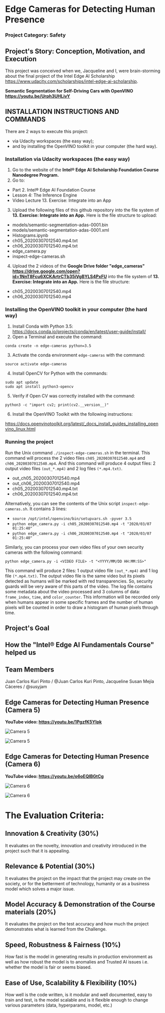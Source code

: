 # Edge Cameras for Detecting Human Presence

### Project Category: Safety

## Project's Story: Conception, Motivation, and Execution

This project was conceived when we, Jacqueline and I, were brain-storming about the final project of the Intel Edge AI Scholarship <https://www.udacity.com/scholarships/intel-edge-ai-scholarship>. 

**Semantic Segmentation for Self-Driving Cars with OpenVINO <https://youtu.be/Urph3UHLivY>**

## INSTALLATION INSTRUCTIONS AND COMMANDS

There are 2 ways to execute this project:
- via Udacity workspaces (the easy way);
- and by installing the OpenVINO toolkit in your computer (the hard way).

### Installation via Udacity workspaces (the easy way)

1. Go to the website of the **Intel® Edge AI Scholarship Foundation Course Nanodegree Program.**
2. Go to:
  - Part 2. Intel® Edge AI Foundation Course
  - Lesson 4: The Inference Engine
  - Video Lecture 13. Exercise: Integrate into an App
3. Upload the following files of this github repository into the file system of **13. Exercise: Integrate into an App.** Here is the file structure to upload:
  - models/semantic-segmentation-adas-0001.bin
  - models/semantic-segmentation-adas-0001.xml
  - Histograms.ipynb
  - ch05_20200307012540.mp4.txt
  - ch06_20200307012540.mp4.txt
  - edge_camera.py
  - inspect-edge-cameras.sh
4. Upload the 2 videos of the **Google Drive folder "edge_cameras" <https://drive.google.com/open?id=1NnT8Fcu6XCKArtrCTb35iVgBYLS4PxFU>** into the file system of **13. Exercise: Integrate into an App.** Here is the file structure:
  - ch05_20200307012540.mp4
  - ch06_20200307012540.mp4

### Installing the OpenVINO toolkit in your computer (the hard way)

1. Install Conda with Python 3.5: https://docs.conda.io/projects/conda/en/latest/user-guide/install/
2. Open a Terminal and execute the command: 

```
conda create -n edge-cameras python=3.5
```

3. Activate the conda environment `edge-cameras` with the command: 

```
source activate edge-cameras
```
4. Install OpenCV for Python with the commands:

```
sudo apt update
sudo apt install python3-opencv
```
5. Verify if Open CV was correctly installed with the command:

```
python3 -c "import cv2; print(cv2.__version__)"
```
6. Install the OpenVINO Toolkit with the following instructions:

https://docs.openvinotoolkit.org/latest/_docs_install_guides_installing_openvino_linux.html

### Running the project

Run the Unix command `./inspect-edge-cameras.sh` in the terminal. This command will process the 2 video files `ch05_20200307012540.mp4` and `ch06_20200307012540.mp4`. And this command will produce 4 output files: 2 output video files `(out_*.mp4)` and 2 log files `(*.mp4.txt)`.
  - out_ch05_20200307012540.mp4
  - out_ch06_20200307012540.mp4
  - ch05_20200307012540.mp4.txt
  - ch06_20200307012540.mp4.txt

Alternatively, you can see the contents of the Unix script `inspect-edge-cameras.sh`. It contains 3 lines:
  - `source /opt/intel/openvino/bin/setupvars.sh -pyver 3.5`
  - `python edge_camera.py -i ch05_20200307012540.mp4 -t "2020/03/07 01:25:40"`
  - `python edge_camera.py -i ch06_20200307012540.mp4 -t "2020/03/07 01:25:40"`
  
Similarly, you can process your own video files of your own security cameras with the following command:
```
python edge_camera.py -i <VIDEO FILE> -t "<YYYY/MM/DD HH:MM:SS>"
```
  
This command will produce 2 files: 1 output video file `(out_*.mp4)` and 1 log file `(*.mp4.txt)`. The output video file is the same video but its pixels detected as humans will be marked with red transparencies. So, security guards will be very aware of this parts of the video. The log file contains some metadata about the video processed and 3 columns of data: `frame_index`, `time`, and `color_counter`. This information will be recorded only when humans appear in some specific frames and the number of human pixels will be counted in order to draw a histogram of human pixels through time.

## Project's Goal

## How the "Intel® Edge AI Fundamentals Course" helped us

## Team Members

Juan Carlos Kuri Pinto / @Juan Carlos Kuri Pinto, Jacqueline Susan Mejía Cáceres / @susyjam 

## Edge Cameras for Detecting Human Presence (Camera 5)<br/>
<b>YouTube video: https://youtu.be/1PgzfK5YIpk</b>

![Camera 5](/images/cam5.jpg)

![Camera 5](/images/hist5.jpg)

## Edge Cameras for Detecting Human Presence (Camera 6)<br/>
<b>YouTube video: https://youtu.be/o6oEQlBGtCg</b>

![Camera 6](/images/cam6.jpg)

![Camera 6](/images/hist6.jpg)

# The Evaluation Criteria:

## Innovation & Creativity (30%) 
It evaluates on the novelty, innovation and creativity introduced in the project such that it is appealing.

## Relevance & Potential (30%) 
It evaluates the project on the impact that the project may create on the society, or for the betterment of technology, humanity or as a business model which solves a major issue.

## Model Accuracy & Demonstration of the Course materials (20%) 
It evaluates the project on the test accuracy and how much the project demonstrates what is learned from the Challenge.

## Speed, Robustness & Fairness (10%) 
How fast is the model in generating results in production environment as well as how robust the model is to anomalies and Trusted AI issues i.e. whether the model is fair or seems biased.

## Ease of Use, Scalability & Flexibility (10%) 
How well is the code written, is it modular and well documented, easy to train and test, is the model scalable and is it flexible enough to change various parameters (data, hyperparams, model, etc.)
